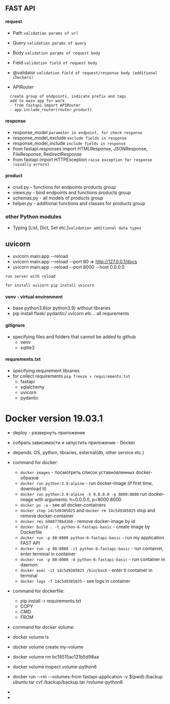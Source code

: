 ## FAST API 

#### request
- Path ```validation params of url```
- Query ```validation params of query```
- Body ```validation params of request body```
- Field ```validation field of request body```
- @validator ```validation field of request/response body (additional checkers)```

- APIRouter 
```
  create group of endpoints, indicate prefix and tags
  add to main app for work
  - from fastapi import APIRouter
  - app.include_router(router_product)
```

#### response
- response_model  ```parameter in endpoint, for check response```
- response_model_exclude ```exclude fields in response```
- response_model_include ```include fields in response```
- from fastapi.responses import HTMLResponse, JSONResponse, FileResponse, RedirectResponse
- from fastapi import HTTPException ```raise exception for response (usually errors)```

#### product
- crud.py - functions for endpoints products group
- views.py - bind endpoints and functions products group
- schemas.py - all models of products group
- helper.py - additional functions and classes for products group

### other Python modules
- Typing [List, Dict, Set etc.]```validation additional data types```



## uvicorn

- uvicorn main:app --reload
- uvicorn main:app --reload --port 80  =>  http://127.0.0.1/docs
- uvicorn main:app --reload --port 8000 --host 0.0.0.0

```
run server with reload

for install uvicorn pip install uvicorn
```

#### venv - virtual environment
- base python3.8(or python3.9) without libraries
- pip install flask/ pydantic/ uvicorn etc... all requrements

#### gitignore
- specifying files and folders that cannot be added to github
    - venv
    - sqlite3

#### requrements.txt
- specifying requirement libraries
- for collect requirements ```pip freeze > requirements.txt```
    - fastapi
    - sqlalchemy
    - uvicorn
    - pydantic
    
# Docker version 19.03.1
- deploy - развернуть приложение
- собрать зависимости и запустить приложение - Docker
- depends: OS, python, libraries, external(db, other service etc.)

- command for docker:
  - ```docker images``` - посмотреть список уставновленных docker-образов
  - ```docker run python:3.9-alpine``` - run docker-image (if first time, download it)
  - ```docker run python:3.9-alpine -h 0.0.0.0 -p 8000:8000``` run docker-image with arguments: h=0.0.0.0, p=8000:8000
  - ```docker ps -a```  - see all docker-containers
  - ```docker stop 14c5d9385025``` and ```docker rm 14c5d9385025``` stop and remove docker-container
  - ```docker rmi b908778bd1b0``` - remove docker-image by id
  - ```docker build . -t python-6-fastapi-basic``` - create image by Dockerfile
  - ```docker run -p 80:8000 python-6-fastapi-basic``` - run my application FAST API
  - ```docker run -p 80:8000 -it python-6-fastapi-basic``` - run container, enter terminal in container
  - ```docker run -p 80:8000 -d python-6-fastapi-basic``` - run container in daemon
  - ```docker exec -it 14c5d9385025 /bin/bash``` - enter ti container in terminal
  - ```docker logs -f 14c5d9385025``` - see logs in container
  

- command for dockerfile:
  - pip install -r requirements.txt
  - COPY
  - CMD
  - FROM

- command for docker volume:
- docker volume ls
- docker volume create my-volume
- docker volume rm bc18515ac121b5d98aa
- docker volume inspect volume-python6
- docker run --rm --volumes-from fastapi-application -v $(pwd):/backup ubuntu tar cvf /backup/backup.tar /volume-python6
- 
- 


